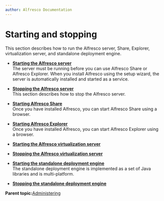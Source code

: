 ```yaml
---
author: Alfresco Documentation
---
```


# Starting and stopping

This section describes how to run the Alfresco server, Share, Explorer, virtualization server, and standalone deployment engine.

-   **[Starting the Alfresco server](../tasks/alfresco-start.md)**  
The server must be running before you can use Alfresco Share or Alfresco Explorer. When you install Alfresco using the setup wizard, the server is automatically installed and started as a service.
-   **[Stopping the Alfresco server](../tasks/alfresco-stop.md)**  
This section describes how to stop the Alfresco server.
-   **[Starting Alfresco Share](../tasks/start-share.md)**  
Once you have installed Alfresco, you can start Alfresco Share using a browser.
-   **[Starting Alfresco Explorer](../tasks/start-webclient.md)**  
Once you have installed Alfresco, you can start Alfresco Explorer using a browser.
-   **[Starting the Alfresco virtualization server](../tasks/vs-start.md)**  

-   **[Stopping the Alfresco virtualization server](../tasks/vs-stop.md)**  

-   **[Starting the standalone deployment engine](../tasks/Deployment-start.md)**  
The standalone deployment engine is implemented as a set of Java libraries and is multi-platform.
-   **[Stopping the standalone deployment engine](../tasks/Deployment-stop.md)**  


**Parent topic:**[Administering](../concepts/ch-administering.md)

